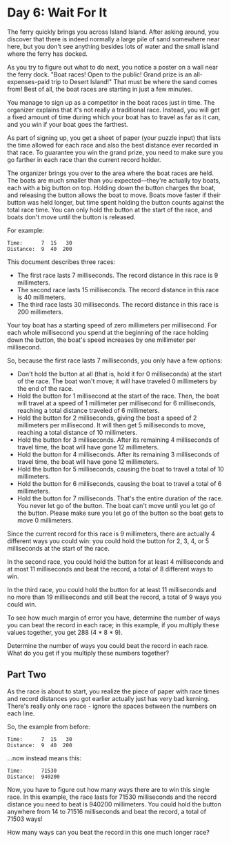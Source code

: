 # Day 6: Wait For It

The ferry quickly brings you across Island Island. After asking around, you discover that there is
indeed normally a large pile of sand somewhere near here, but you don't see anything besides lots of
water and the small island where the ferry has docked.

As you try to figure out what to do next, you notice a poster on a wall near the ferry dock. "Boat
races! Open to the public! Grand prize is an all-expenses-paid trip to Desert Island!" That must be
where the sand comes from! Best of all, the boat races are starting in just a few minutes.

You manage to sign up as a competitor in the boat races just in time. The organizer explains that
it's not really a traditional race. Instead, you will get a fixed amount of time during which your
boat has to travel as far as it can, and you win if your boat goes the farthest.

As part of signing up, you get a sheet of paper (your puzzle input) that lists the time allowed for
each race and also the best distance ever recorded in that race. To guarantee you win the grand
prize, you need to make sure you go farther in each race than the current record holder.

The organizer brings you over to the area where the boat races are held. The boats are much smaller
than you expected—they're actually toy boats, each with a big button on top. Holding down the
button charges the boat, and releasing the button allows the boat to move. Boats move faster if
their button was held longer, but time spent holding the button counts against the total race time.
You can only hold the button at the start of the race, and boats don't move until the button is
released.

For example:

```
Time:      7  15   30
Distance:  9  40  200
```

This document describes three races:

* The first race lasts 7 milliseconds. The record distance in this race is 9 millimeters.
* The second race lasts 15 milliseconds. The record distance in this race is 40 millimeters.
* The third race lasts 30 milliseconds. The record distance in this race is 200 millimeters.

Your toy boat has a starting speed of zero millimeters per millisecond. For each whole millisecond
you spend at the beginning of the race holding down the button, the boat's speed increases by one
millimeter per millisecond.

So, because the first race lasts 7 milliseconds, you only have a few options:

* Don't hold the button at all (that is, hold it for 0 milliseconds) at the start of the race. The
  boat won't move; it will have traveled 0 millimeters by the end of the race.
* Hold the button for 1 millisecond at the start of the race. Then, the boat will travel at a speed
  of 1 millimeter per millisecond for 6 milliseconds, reaching a total distance traveled of 6
  millimeters.
* Hold the button for 2 milliseconds, giving the boat a speed of 2 millimeters per millisecond. It
  will then get 5 milliseconds to move, reaching a total distance of 10 millimeters.
* Hold the button for 3 milliseconds. After its remaining 4 milliseconds of travel time, the boat
  will have gone 12 millimeters.
* Hold the button for 4 milliseconds. After its remaining 3 milliseconds of travel time, the boat
  will have gone 12 millimeters.
* Hold the button for 5 milliseconds, causing the boat to travel a total of 10 millimeters.
* Hold the button for 6 milliseconds, causing the boat to travel a total of 6 millimeters.
* Hold the button for 7 milliseconds. That's the entire duration of the race. You never let go of
  the button. The boat can't move until you let go of the button. Please make sure you let go of the
  button so the boat gets to move 0 millimeters.

Since the current record for this race is 9 millimeters, there are actually 4 different ways you
could win: you could hold the button for 2, 3, 4, or 5 milliseconds at the start of the race.

In the second race, you could hold the button for at least 4 milliseconds and at most 11
milliseconds and beat the record, a total of 8 different ways to win.

In the third race, you could hold the button for at least 11 milliseconds and no more than 19
milliseconds and still beat the record, a total of 9 ways you could win.

To see how much margin of error you have, determine the number of ways you can beat the record in
each race; in this example, if you multiply these values together, you get 288 (4 * 8 * 9).

Determine the number of ways you could beat the record in each race. What do you get if you multiply
these numbers together?

## Part Two

As the race is about to start, you realize the piece of paper with race times and record distances
you got earlier actually just has very bad kerning. There's really only one race - ignore the spaces
between the numbers on each line.

So, the example from before:

```
Time:      7  15   30
Distance:  9  40  200
```

...now instead means this:

```
Time:      71530
Distance:  940200
```

Now, you have to figure out how many ways there are to win this single race. In this example, the
race lasts for 71530 milliseconds and the record distance you need to beat is 940200 millimeters.
You could hold the button anywhere from 14 to 71516 milliseconds and beat the record, a total of
71503 ways!

How many ways can you beat the record in this one much longer race?
